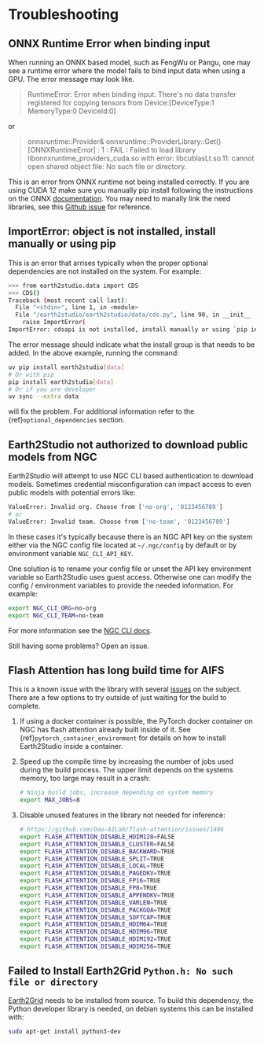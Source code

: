 # Troubleshooting

## ONNX Runtime  Error when binding input

When running an ONNX based model, such as FengWu or Pangu, one may see a runtime error
where the model fails to bind input data when using a GPU. The error message may look
like.
> RuntimeError: Error when binding input: There's no data transfer registered for
>copying tensors from Device:[DeviceType:1 MemoryType:0 DeviceId:0]

or
> onnxruntime::Provider& onnxruntime::ProviderLibrary::Get() [ONNXRuntimeError] : 1 :
>FAIL : Failed to load library libonnxruntime_providers_cuda.so with error:
> libcublasLt.so.11: cannot open shared object file: No such file or directory.

This is an error from ONNX runtime not being installed correctly.
If you are using CUDA 12 make sure you manually pip install following the instructions
on the ONNX [documentation](https://onnxruntime.ai/docs/install/#python-installs).
You may need to manally link the need libraries, see this
[Github issue](https://github.com/microsoft/onnxruntime/issues/19616) for reference.

## ImportError: object is not installed, install manually or using pip

This is an error that arrises typically when the proper optional dependencies are not
installed on the system.
For example:

```bash
>>> from earth2studio.data import CDS
>>> CDS()
Traceback (most recent call last):
  File "<stdin>", line 1, in <module>
  File "/earth2studio/earth2studio/data/cds.py", line 90, in __init__
    raise ImportError(
ImportError: cdsapi is not installed, install manually or using `pip install earth2studio[data]`
```

The error message should indicate what the install group is that needs to be added.
In the above example, running the command:

```bash
uv pip install earth2studio[data]
# Or with pip
pip install earth2studio[data]
# Or if you are developer
uv sync --extra data
```

will fix the problem.
For additional information refer to the {ref}`optional_dependencies` section.

## Earth2Studio not authorized to download public models from NGC

Earth2Studio will attempt to use NGC CLI based authentication to download models.
Sometimes credential misconfiguration can impact access to even public models with
potential errors like:

```bash
ValueError: Invalid org. Choose from ['no-org', '0123456789']
# or
ValueError: Invalid team. Choose from ['no-team', '0123456789']
```

In these cases it's typically because there is an NGC API key on the system either via
the NGC config file located at `~/.ngc/config` by default or by environment variable
`NGC_CLI_API_KEY`.

One solution is to rename your config file or unset the API key environment variable so
Earth2Studio uses guest access.
Otherwise one can modify the config / environment variables to provide the needed
information.
For example:

```bash
export NGC_CLI_ORG=no-org
export NGC_CLI_TEAM=no-team
```

For more information see the [NGC CLI docs](https://docs.ngc.nvidia.com/cli/index.html).

Still having some problems? Open an issue.

## Flash Attention has long build time for AIFS

This is a known issue with the library with several [issues](https://github.com/Dao-AILab/flash-attention/issues/1038)
on the subject.
There are a few options to try outside of just waiting for the build to complete.

1. If using a docker container is possible, the PyTorch docker container on NGC has
  flash attention already built inside of it. See {ref}`pytorch_container_environment`
  for details on how to install Earth2Studio inside a container.

2. Speed up the compile time by increasing the number of jobs used during the build
  process. The upper limit depends on the systems memory, too large may result in
  a crash:

    ```bash
    # Ninja build jobs, increase depending on system memory
    export MAX_JOBS=8
    ```

3. Disable unused features in the library not needed for inference:

    ```bash
    # https://github.com/Dao-AILab/flash-attention/issues/1486
    export FLASH_ATTENTION_DISABLE_HDIM128=FALSE
    export FLASH_ATTENTION_DISABLE_CLUSTER=FALSE
    export FLASH_ATTENTION_DISABLE_BACKWARD=TRUE
    export FLASH_ATTENTION_DISABLE_SPLIT=TRUE
    export FLASH_ATTENTION_DISABLE_LOCAL=TRUE
    export FLASH_ATTENTION_DISABLE_PAGEDKV=TRUE
    export FLASH_ATTENTION_DISABLE_FP16=TRUE
    export FLASH_ATTENTION_DISABLE_FP8=TRUE
    export FLASH_ATTENTION_DISABLE_APPENDKV=TRUE
    export FLASH_ATTENTION_DISABLE_VARLEN=TRUE
    export FLASH_ATTENTION_DISABLE_PACKGQA=TRUE
    export FLASH_ATTENTION_DISABLE_SOFTCAP=TRUE
    export FLASH_ATTENTION_DISABLE_HDIM64=TRUE
    export FLASH_ATTENTION_DISABLE_HDIM96=TRUE
    export FLASH_ATTENTION_DISABLE_HDIM192=TRUE
    export FLASH_ATTENTION_DISABLE_HDIM256=TRUE
    ```

## Failed to Install Earth2Grid `Python.h: No such file or directory`

[Earth2Grid](https://github.com/NVlabs/earth2grid) needs to be installed from source.
To build this dependency, the Python developer library is needed, on debian systems this
can be installed with:

```bash
sudo apt-get install python3-dev
```
